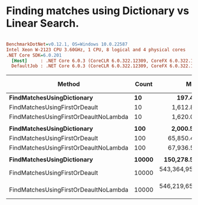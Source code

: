 # Finding matches using Dictionary vs Linear Search.

``` ini

BenchmarkDotNet=v0.12.1, OS=Windows 10.0.22587
Intel Xeon W-2123 CPU 3.60GHz, 1 CPU, 8 logical and 4 physical cores
.NET Core SDK=6.0.201
  [Host]     : .NET Core 6.0.3 (CoreCLR 6.0.322.12309, CoreFX 6.0.322.12309), X64 RyuJIT
  DefaultJob : .NET Core 6.0.3 (CoreCLR 6.0.322.12309, CoreFX 6.0.322.12309), X64 RyuJIT


```
|                                Method | Count |             Mean |            Error |           StdDev |    Ratio | RatioSD |   Gen 0 | Gen 1 | Gen 2 | Allocated |
|-------------------------------------- |------ |-----------------:|-----------------:|-----------------:|---------:|--------:|--------:|------:|------:|----------:|
|            **FindMatchesUsingDictionary** |    **10** |         **197.4 ns** |          **7.05 ns** |         **20.79 ns** |     **1.00** |    **0.00** |  **0.0203** |     **-** |     **-** |      **88 B** |
|         FindMatchesUsingFirstOrDeault |    10 |       1,612.8 ns |         75.53 ns |        222.71 ns |     8.28 |    1.53 |  0.3166 |     - |     - |    1368 B |
| FindMatchesUsingFirstOrDeaultNoLambda |    10 |       1,620.0 ns |         53.74 ns |        157.61 ns |     8.31 |    1.30 |  0.2613 |     - |     - |    1128 B |
|                                       |       |                  |                  |                  |          |         |         |       |       |           |
|            **FindMatchesUsingDictionary** |   **100** |       **2,000.5 ns** |         **72.10 ns** |        **212.59 ns** |     **1.00** |    **0.00** |  **0.2651** |     **-** |     **-** |    **1144 B** |
|         FindMatchesUsingFirstOrDeault |   100 |      65,850.4 ns |      2,624.31 ns |      7,737.83 ns |    33.31 |    5.32 |  3.1738 |     - |     - |   13944 B |
| FindMatchesUsingFirstOrDeaultNoLambda |   100 |      67,936.5 ns |      3,911.03 ns |     11,531.75 ns |    34.39 |    7.12 |  2.6245 |     - |     - |   11544 B |
|                                       |       |                  |                  |                  |          |         |         |       |       |           |
|            **FindMatchesUsingDictionary** | **10000** |     **150,278.5 ns** |      **6,754.95 ns** |     **19,704.52 ns** |     **1.00** |    **0.00** | **15.1367** |     **-** |     **-** |   **65800 B** |
|         FindMatchesUsingFirstOrDeault | 10000 | 543,364,954.0 ns | 32,980,374.50 ns | 97,243,378.31 ns | 3,710.89 |  895.74 |       - |     - |     - | 1346280 B |
| FindMatchesUsingFirstOrDeaultNoLambda | 10000 | 546,219,653.0 ns | 32,401,769.87 ns | 95,537,349.51 ns | 3,728.46 |  954.63 |       - |     - |     - | 1106280 B |
